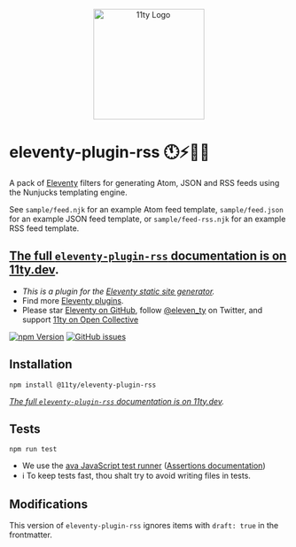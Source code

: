 <p align="center"><img src="https://www.11ty.dev/img/logo-github.svg" width="200" height="200" alt="11ty Logo"></p>

# eleventy-plugin-rss 🕚⚡️🎈🐀

A pack of [Eleventy](https://github.com/11ty/eleventy) filters for generating Atom, JSON and RSS feeds using the Nunjucks templating engine.


See `sample/feed.njk` for an example Atom feed template, `sample/feed.json` for an example JSON feed template, or `sample/feed-rss.njk` for an example RSS feed template.

## [The full `eleventy-plugin-rss` documentation is on 11ty.dev](https://www.11ty.dev/docs/plugins/rss/).

* _This is a plugin for the [Eleventy static site generator](https://www.11ty.dev/)._
* Find more [Eleventy plugins](https://www.11ty.dev/docs/plugins/).
* Please star [Eleventy on GitHub](https://github.com/11ty/eleventy/), follow [@eleven_ty](https://twitter.com/eleven_ty) on Twitter, and support [11ty on Open Collective](https://opencollective.com/11ty)

[![npm Version](https://img.shields.io/npm/v/@11ty/eleventy-plugin-rss.svg?style=for-the-badge)](https://www.npmjs.com/package/@11ty/eleventy-plugin-rss) [![GitHub issues](https://img.shields.io/github/issues/11ty/eleventy-plugin-rss.svg?style=for-the-badge)](https://github.com/11ty/eleventy-plugin-rss/issues)

## Installation

```
npm install @11ty/eleventy-plugin-rss
```

_[The full `eleventy-plugin-rss` documentation is on 11ty.dev](https://www.11ty.dev/docs/plugins/rss/)._

## Tests

```
npm run test
```

- We use the [ava JavaScript test runner](https://github.com/avajs/ava) ([Assertions documentation](https://github.com/avajs/ava/blob/master/docs/03-assertions.md))
- ℹ️ To keep tests fast, thou shalt try to avoid writing files in tests.

## Modifications

This version of `eleventy-plugin-rss` ignores items with `draft: true` in the
frontmatter.
